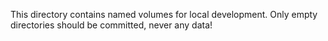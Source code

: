 This directory contains named volumes for local development. Only empty directories should be committed, never any data!

